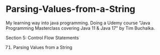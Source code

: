 # Parsing-Values-from-a-String

My learning way into java programming. Doing a Udemy course "Java Programming Masterclass covering Java 11 & Java 17" by Tim Buchalka.

Section 5: Control Flow Statements

71. Parsing Values from a String
